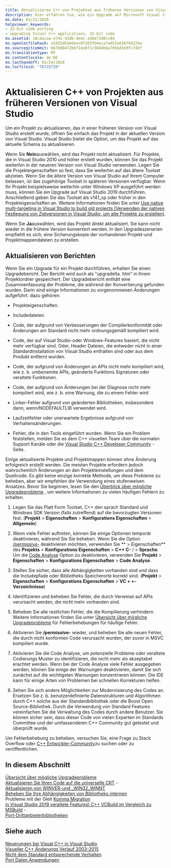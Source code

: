 ```yaml
---
title: Aktualisieren C++ von Projekten aus früheren Versionen von Visual Studio
description: Hier erfahren Sie, wie ein Upgrade auf Microsoft Visual C++-Projekte aus älteren Visual Studio-Versionen ausgeführt wird.
ms.date: 01/21/2020
helpviewer_keywords:
- 32-bit code porting
- upgrading Visual C++ applications, 32-bit code
ms.assetid: 18cdacaa-4742-43db-9e4c-2d9e73d8cc84
ms.openlocfilehash: a18d2dbabdeec0f283fb4eca7ed52e616f9d224a
ms.sourcegitcommit: b67b08472b6f1ee8f1c5684bba7056d3e0fc745f
ms.translationtype: MT
ms.contentlocale: de-DE
ms.lasthandoff: 01/24/2020
ms.locfileid: "76725720"
---
```

# <a name="upgrade-c-projects-from-earlier-versions-of-visual-studio"></a>Aktualisieren C++ von Projekten aus früheren Versionen von Visual Studio

Um ein Projekt zu aktualisieren, das in einer früheren Version von Visual Studio erstellt wurde, öffnen Sie einfach das Projekt in der aktuellen Version von Visual Studio. Visual Studio bietet die Option, um das Projekt auf das aktuelle Schema zu aktualisieren.

Wenn Sie **Nein**auswählen, wird das Projekt nicht aktualisiert. Für Projekte, die in Visual Studio 2010 und höher erstellt wurden, können Sie das Projekt weiterhin in der neueren Version von Visual Studio verwenden. Legen Sie die Projekteigenschaften so fest, dass Sie weiterhin auf das ältere Toolset abzielen. Wenn Sie die ältere Version von Visual Studio auf Ihrem Computer belassen, ist das zugehörige Toolset in späteren Versionen verfügbar. Wenn Ihr Projekt beispielsweise weiterhin unter Windows XP ausgeführt werden muss, können Sie ein Upgrade auf Visual Studio 2019 durchführen. Anschließend geben Sie das Toolset als v141_xp oder früher in den Projekteigenschaften an. Weitere Informationen finden Sie unter [Use native multi-targeting in Visual Studio to build old projects (Verwenden der nativen Festlegung von Zielversionen in Visual Studio, um alte Projekte zu erstellen)](use-native-multi-targeting.md).

Wenn Sie **Ja**auswählen, wird das Projekt direkt aktualisiert. Sie kann nicht wieder in die frühere Version konvertiert werden. In den Upgradeszenarien empfiehlt es sich, eine Sicherungskopie der vorhandenen Projekt-und Projektmappendateien zu erstellen.

## <a name="upgrade-reports"></a>Aktualisieren von Berichten

Wenn Sie ein Upgrade für ein Projekt durchführen, erhalten Sie einen Upgradebericht. Der Bericht wird auch als "upgradelta. htm" in Ihrem Projektordner gespeichert. Der Upgradebericht enthält eine Zusammenfassung der Probleme, die während der Konvertierung gefunden wurden. Darin sind einige Informationen zu vorgenommenen Änderungen aufgeführt. dazu gehören:

- Projekteigenschaften.

- Includedateien.

- Code, der aufgrund von Verbesserungen der Compilerkonformität oder Änderungen am Standard nicht mehr ordnungsgemäß kompiliert wird.

- Code, der auf Visual Studio-oder Windows-Features basiert, die nicht mehr verfügbar sind. Oder, Header Dateien, die entweder nicht in einer Standardinstallation von Visual Studio enthalten sind oder aus dem Produkt entfernt wurden.

- Code, der aufgrund von Änderungen an APIs nicht mehr kompiliert wird, wie z. b. umbenannte APIs, geänderte Funktions Signaturen oder veraltete Funktionen.

- Code, der aufgrund von Änderungen bei der Diagnose nicht mehr kompiliert wird, wie z. b. eine Warnung, die zu einem Fehler wird

- Linker-Fehler aufgrund von geänderten Bibliotheken, insbesondere dann, wenn/NODEFAULTLIB verwendet wird.

- Laufzeitfehler oder unerwartete Ergebnisse aufgrund von Verhaltensänderungen.

- Fehler, die in den Tools eingeführt wurden. Wenn Sie ein Problem feststellen, melden Sie es dem C++ visuellen Team über die normalen Support Kanäle oder die [Visual Studio C++ Developer Community](https://developercommunity.visualstudio.com/spaces/62/index.html) -Seite.

Einige aktualisierte Projekte und Projektmappen können ohne Änderung erfolgreich erstellt werden. Die meisten Projekte erfordern jedoch wahrscheinlich Änderungen an den Projekteinstellungen und dem Quellcode. Es gibt keine einzige korrekte Methode, um diese Probleme zu beheben, aber wir empfehlen die Verwendung eines stufenweisen Ansatzes. Bevor Sie beginnen, lesen Sie den [Überblick über mögliche Upgradeprobleme](../porting/overview-of-potential-upgrade-issues-visual-cpp.md) , um weitere Informationen zu vielen häufigen Fehlern zu erhalten.

1. Legen Sie das Platt Form Toolset, C++ den sprach Standard und Windows SDK Version (falls zutreffend) auf die bevorzugten Versionen fest. (**Projekt** > **Eigenschaften** > **Konfigurations Eigenschaften** > **Allgemein**)

1. Wenn viele Fehler auftreten, können Sie einige Optionen temporär deaktivieren, während Sie Sie beheben. Wenn Sie die Option [/permissive-](../build/reference/permissive-standards-conformance.md) deaktivieren möchten, verwenden Sie ** > Eigenschaften** des **Projekts** > **Konfigurations Eigenschaften** > **C++ C-** / > **Sprache**. Um die [Code Analyse](/visualstudio/code-quality/code-analysis-for-c-cpp-overview) Option zu deaktivieren, verwenden Sie **Projekt** > **Eigenschaften** > **Konfigurations Eigenschaften** > **Code Analyse**.

1. Stellen Sie sicher, dass alle Abhängigkeiten vorhanden sind und dass die Includepfade oder Bibliotheks Speicherorte korrekt sind. (**Projekt** > **Eigenschaften** > **Konfigurations Eigenschaften** > **VC + +-Verzeichnisse**)

1. Identifizieren und beheben Sie Fehler, die durch Verweise auf APIs verursacht werden, die nicht mehr vorhanden sind.

1. Beheben Sie alle restlichen Fehler, die die Kompilierung verhindern. Weitere Informationen finden Sie unter [Übersicht über mögliche Upgradeprobleme](../porting/overview-of-potential-upgrade-issues-visual-cpp.md) für Fehlerbehebungen für häufige Fehler.

1. Aktivieren Sie **/permissive-** wieder, und beheben Sie alle neuen Fehler, die durch nicht konformen Code verursacht wurden, der zuvor in MSVC kompiliert wurde.

1. Aktivieren Sie die Code Analyse, um potenzielle Probleme oder veraltete Codierungs Muster zu identifizieren, die nicht mehr als akzeptabel erachtet werden. Wenn bei der Code Analyse viele Fehler ausgegeben werden, können Sie einige der Warnungen deaktivieren, damit Sie sich zunächst auf die wichtigsten Warnungen konzentrieren können. Die IDE kann für einige Arten von Problemen bei schnellen Korrekturen helfen.

1. Sehen Sie sich andere Möglichkeiten zur Modernisierung des Codes an. Ersetzen Sie z. b. benutzerdefinierte Datenstrukturen und Algorithmen durch C++ solche aus der Standardbibliothek oder die Boost Open Source-Bibliothek. Durch die Verwendung von Standard Features vereinfachen Sie die Verwaltung des Codes durch andere Benutzer. Sie können sicher sein, dass dieser Code von vielen Experten im Standards Committee und der umfassenderen C++ Community gut getestet und überprüft wurde.

Um Fehlerbehebung zu beheben, versuchen Sie, eine Frage zu Stack Overflow oder [ C++ Entwickler-Community](https://developercommunity.visualstudio.com/spaces/62/index.html)zu suchen oder zu veröffentlichen.

## <a name="in-this-section"></a>In diesem Abschnitt

[Übersicht über mögliche Upgradeprobleme](overview-of-potential-upgrade-issues-visual-cpp.md)\
[Aktualisieren Sie Ihren Code auf die universelle CRT](upgrade-your-code-to-the-universal-crt.md) -\
[Aktualisieren von WINVER-und _WIN32_WINNT](modifying-winver-and-win32-winnt.md)\
[Beheben Sie Ihre Abhängigkeiten von Bibliotheks internen](fix-your-dependencies-on-library-internals.md)\
Probleme mit der Gleit [Komma Migration](floating-point-migration-issues.md)\
[in Visual Studio 2019 veraltete Features\ C++ ](features-deprecated-in-visual-studio.md)
[VCBuild im Vergleich zu MSBuild](build-system-changes.md) -\
[Port-Drittanbieterbibliotheken](porting-third-party-libraries.md)

## <a name="see-also"></a>Siehe auch

[Neuerungen bei Visual C++ in Visual Studio](../overview/what-s-new-for-visual-cpp-in-visual-studio.md)\
[Visueller C++ Änderungs Verlauf 2003-2015](../porting/visual-cpp-change-history-2003-2015.md)\
[Nicht dem Standard entsprechende Verhalten](../cpp/nonstandard-behavior.md)\
[Port Daten Anwendungen](../data/data-access-programming-mfc-atl.md)
